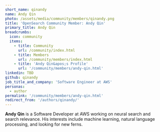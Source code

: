```yaml
---
short_name: qinandy
name: Andy Qin
photo: /assets/media/community/members/qinandy.png
title: 'OpenSearch Community Member: Andy Qin'
primary_title: Andy Qin
breadcrumbs:
  icon: community
  items:
    - title: Community
      url: /community/index.html
    - title: Members
      url: /community/members/index.html
    - title: 'Andy Qin&apos;s Profile'
      url: '/community/members/andy-qin.html'
linkedin: TBD
github: qinandy
job_title_and_company: 'Software Engineer at AWS'
personas:
  - author
permalink: '/community/members/andy-qin.html'
redirect_from: '/authors/qinandy/'
---
```


**Andy Qin** is a Software Developer at AWS working on neural search and search relevance. His interests include machine learning, natural language processing, and looking for new ferns.